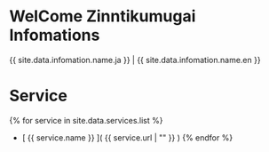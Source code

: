# WelCome Zinntikumugai Infomations

{{ site.data.infomation.name.ja }} | {{ site.data.infomation.name.en }}

# Service

{% for service in site.data.services.list %}
- [ {{ service.name }} ]( {{ service.url | "" }} )
{% endfor %}